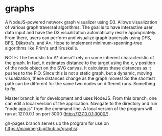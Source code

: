 # graphs
A NodeJS-powered network graph visualizer using D3. Allows visualization of various graph traversal algorithms.
The goal is to have interactive user data input and have the D3 visualization automatically resize
appropriately. From there, users can perform and visualize graph traversals using DFS, BFS, Djikstra's, and A*.
Hope to implement minimum-spanning-tree algorithms like Prim's and Kruskal's.

NOTE: The heuristic for A* doesn't rely on some inherent characteristic of the graph. In fact, it estimates distance
to the target using the x, y position of the node object on the SVG canvas. It calculates these distances as it pushes
to the P.Q. Since this is not a static graph, but a dynamic, moving visualization, these distances change as the graph
moves! So the shortest path can be different for the same two nodes on different runs. Something to fix.

Master branch is for development and uses NodeJS. From this branch, one can edit a local version of the application.
Navigate to the directory and run "node app.js" from the command line. A local version of the
program will run at 127.0.0.1 on port 3000 (http://127.0.0.1:3000/).

gh-pages branch serves up the program for use on https://maximejkb.github.io/graphs/.
